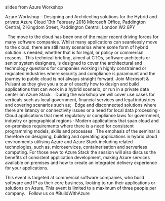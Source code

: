slides from Azure Workshop


Azure Workshop – Designing and Architecting solutions for the Hybrid and private Azure Cloud
13th February 2018
Microsoft Office, Paddington Central, 2 Kingdom Street, Paddington Central, London W2 6PY

 
The move to the cloud has been one of the major recent driving forces for many software companies. Whilst many applications can seamlessly move to the cloud, there are still many scenarios where some form of hybrid solution is needed, whether that is for legal, or policy or commercial reasons.  This technical briefing, aimed at CTOs, software architects or senior system designers, is designed to cover the architectural and technology questions for companies working in highly constrained or regulated industries where security and compliance is paramount and the journey to public cloud is not always straight forward. Join Microsoft & Pulsant as they give you a tour of exactly how to design and build applications that can work in a hybrid scenario, or run in a private data center on Azure Stack.
 
During the workshop we will cover use cases for verticals such as local government, financial services and legal industries and covering scenarios such as;
	· Edge and disconnected solutions where there are latency or connectivity issues or a need for local data processing
	· Cloud applications that meet regulatory or compliance laws for government, industry or geographical regions
	· Modern applications that span cloud and on-premises requirements where there is a need for consistent programming models, skills and processes
 
The emphasis of the seminar is therefore on designing, building and operating applications in hybrid cloud environments utilising Azure and Azure Stack including related technologies, such as, microservices, containerisation and serverless computing. For those new to Azure Stack the session will also discuss the benefits of consistent application development, making Azure services available on premises and how to create an integrated delivery experience for your applications.

This event is targeted at commercial software companies, who build software and IP as their core business, looking to run their applications or solutions on Azure. This event is limited to a maximum of three people per company.
 
Follow us on #BuildWithAzure 

